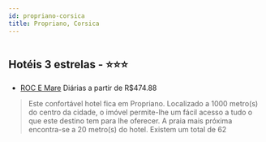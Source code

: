 ```yaml
---
id: propriano-corsica
title: Propriano, Corsica
---
```


<center><img src="http://photos.hotelbeds.com/giata/19/193431/193431a_hb_a_420.jpg" alt="" /></center>


## Hotéis 3 estrelas - ⭐️⭐️⭐️

-    [ROC E Mare](https://www.hurb.com/hoteis/propriano/roc-e-mare-JNP-JP299668?cmp=18055) Diárias a partir de R$474.88
   > Este confortável hotel fica em Propriano. Localizado a 1000 metro(s) do centro da cidade, o imóvel permite-lhe um fácil acesso a tudo o que este destino tem para lhe oferecer. A praia mais próxima encontra-se a 20 metro(s) do hotel. Existem um total de 62
